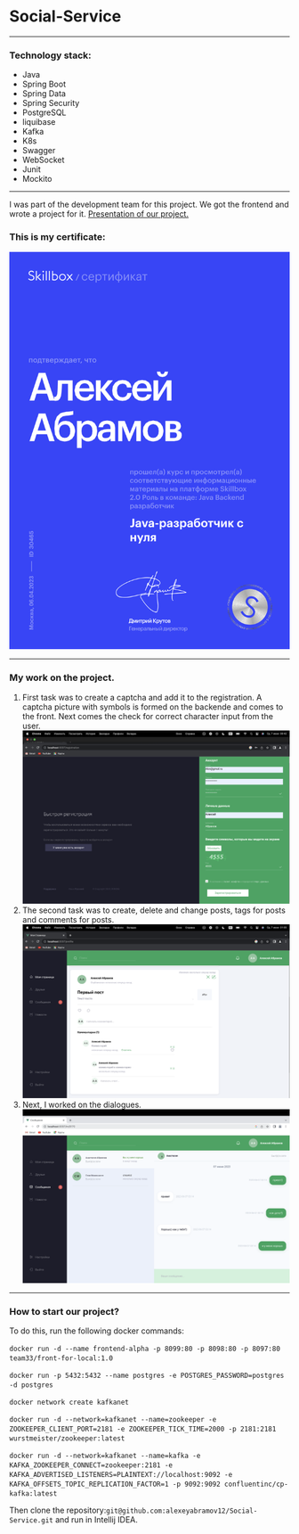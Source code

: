 # Social-Service

----

### Technology stack: 
* Java 
* Spring Boot 
* Spring Data 
* Spring Security 
* PostgreSQL
* liquibase 
* Kafka
* K8s
* Swagger 
* WebSocket 
* Junit
* Mockito

____

I was part of the development team for this project. We got the frontend and wrote a project for it. 
[Presentation of our project.](https://www.youtube.com/watch?v=O9mZNYOEGKc)

### This is my certificate:

![certificate](Images/Certificate.png)

____

### My work on the project.

1. First task was to create a captcha and add it to the registration. A captcha picture with symbols is formed on the backende and comes to the front. Next comes the check for correct character input from the user. ![captcha](Images/Captcha.png)
2. The second task was to create, delete and change posts, tags for posts and comments for posts. ![Posts](Images/Posts.png)
3. Next, I worked on the dialogues.![Dialogs](Images/Dialogs.png)

____

### How to start our project?

To do this, run the following docker commands:

``docker run -d --name frontend-alpha -p 8099:80 -p 8098:80 -p 8097:80 team33/front-for-local:1.0``

``docker run -p 5432:5432 --name postgres -e POSTGRES_PASSWORD=postgres -d postgres``

``docker network create kafkanet``

``docker run -d --network=kafkanet --name=zookeeper -e ZOOKEEPER_CLIENT_PORT=2181 -e ZOOKEEPER_TICK_TIME=2000 -p 2181:2181 wurstmeister/zookeeper:latest``

``docker run -d --network=kafkanet --name=kafka -e KAFKA_ZOOKEEPER_CONNECT=zookeeper:2181 -e KAFKA_ADVERTISED_LISTENERS=PLAINTEXT://localhost:9092 -e KAFKA_OFFSETS_TOPIC_REPLICATION_FACTOR=1 -p 9092:9092 confluentinc/cp-kafka:latest``

Then clone the repository:``git@github.com:alexeyabramov12/Social-Service.git`` and run in Intellij IDEA.

